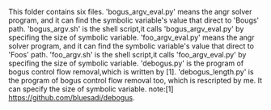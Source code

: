This folder contains six files.
'bogus_argv_eval.py' means the angr solver program, and it can find the symbolic variable's value that direct to 'Bougs' path.
'bogus_argv.sh' is the shell script,it calls 'bogus_argv_eval.py' by specifing the size of symbolic variable.
'foo_argv_eval.py' means the angr solver program, and it can find the symbolic  variable's value that direct to 'Foos' path.
'foo_argv.sh' is the shell script,it calls 'foo_argv_eval.py' by specifing the size of symbolic variable.
'debogus.py' is the program of bogus control flow removal,which is written by [1].
'debogus_length.py' is the program of bogus control flow removal too, which is rescripted by me. It can specify the size of symbolic variable.
note:[1] https://github.com/bluesadi/debogus.
